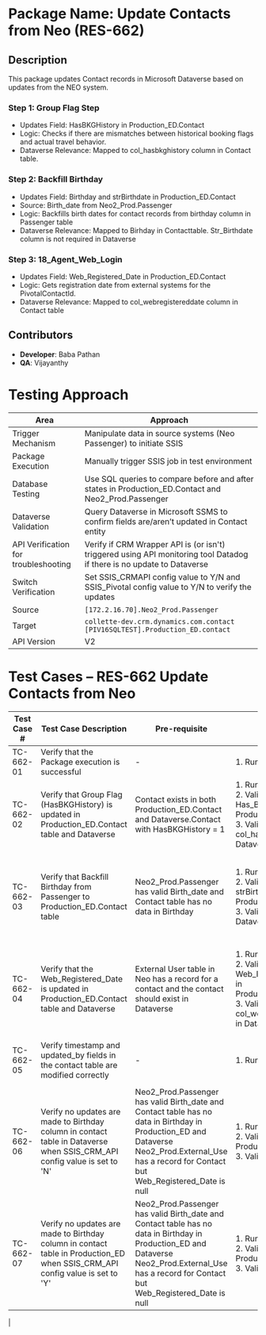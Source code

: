# Package Name: Update Contacts from Neo (RES-662)
## Description 
This package updates Contact records in Microsoft Dataverse based on updates from the NEO system.
### Step 1: Group Flag Step
- Updates Field: HasBKGHistory in Production_ED.Contact
- Logic: Checks if there are mismatches between historical booking flags and actual travel behavior.
- Dataverse Relevance:  Mapped to col_hasbkghistory column in Contact table.
### Step 2: Backfill Birthday
- Updates Field: Birthday and strBirthdate in Production_ED.Contact
- Source: Birth_date from Neo2_Prod.Passenger
- Logic: Backfills birth dates for contact records from birthday column in Passenger table 
- Dataverse Relevance:  Mapped to Birhday in Contacttable. Str_Birthdate column is not required in Dataverse
### Step 3: 18_Agent_Web_Login
- Updates Field: Web_Registered_Date in Production_ED.Contact
- Logic: Gets registration date from external systems for the PivotalContactId.
- Dataverse Relevance: Mapped to col_webregistereddate column in Contact table
## Contributors

- **Developer**: Baba Pathan  
- **QA**: Vijayanthy

# Testing Approach 

| **Area**                          | **Approach**                                                                                                                                     |
|----------------------------------|-----------------------------------------------------------------------------------------------------------------------|
| Trigger Mechanism                | Manipulate data in source systems (Neo Passenger) to initiate SSIS                                                    |
| Package Execution                | Manually trigger SSIS job in test environment                                                                         |
| Database Testing                 | Use SQL queries to compare before and after states in Production_ED.Contact and Neo2_Prod.Passenger                   |
| Dataverse Validation             | Query Dataverse in Microsoft SSMS to confirm fields are/aren’t updated in Contact entity                              |
| API Verification for troubleshooting | Verify if CRM Wrapper API is (or isn't) triggered using API monitoring tool Datadog if there is no update to Dataverse                          |
| Switch Verification              | Set SSIS_CRMAPI config value to Y/N and SSIS_Pivotal config value to Y/N to verify the updates                                                  |
| Source                           | `[172.2.16.70].Neo2_Prod.Passenger`                                                                                                              |
| Target                           | `collette-dev.crm.dynamics.com.contact`<br>`[PIV16SQLTEST].Production_ED.contact`                                                              |
| API Version                      | V2         

# Test Cases – RES-662 Update Contacts from Neo

| **Test Case #** | **Test Case Description** | **Pre-requisite** | **Test Steps** | **Test Data** | **Expected Result** | **Actual Result** | **Status** | **Notes** |
|-----------------|---------------------------|--------------------|----------------|----------------|----------------------|-------------------|------------|-----------|
| TC-662-01   | Verify that the Package execution is successful | - | 1. Run SSIS package | - | Package should be executed successfully with no errors | Package execution is success | Pass | - |
| TC-662-02 | Verify that Group Flag (HasBKGHistory) is updated in Production_ED.Contact table and Dataverse | Contact exists in both Production_ED.Contact and Dataverse.Contact with HasBKGHistory = 1 | 1. Run package<br>2. Validate Has_Bkg_History in Production_ED.Contact<br>3. Validate col_hasbkgHistory in Dataverse.contact | `0x00000000000727DA` | Package updates Has_Bkg_History to 0 in Production_ED and Dataverse | Has_Bkg_History in Production_ED.Contact updated to 0, so is col_hasbkgHistory in Dataverse.contact | Pass | Execute query to update Has_Bkg_History of a contact to 1 |
| TC-662-03 | Verify that Backfill Birthday from Passenger to Production_ED.Contact table | Neo2_Prod.Passenger has valid Birth_date and Contact table has no data in Birthday | 1. Run package<br>2. Validate Birthday, strBirthdate in Production_ED.Contact<br>3. Validate Birthday in Dataverse | `0x020000000009D6` | Birthday in Production_ED.Contact and Birthday in Dataverse.Contact should be updated | Birthday in Production_ED.Contact is updated and Birthday field in Dataverse.Contact is updated | Pass | To verify this test case, a contact is picked which exists in both Dataverse and Pivotal Production with Birthday null. Add booking to the contact and modify Birthday in Passenger screen. |
| TC-662-04 | Verify that the Web_Registered_Date is updated in Production_ED.Contact table and Dataverse | External User table in Neo has a record for a contact and the contact should exist in Dataverse | 1. Run package<br>2. Validate Web_Registered_Date in Production_ED.Contact<br>3. Validate col_webregistereddate in Dataverse.contact | `0x010D90000000424`<br>`0x00000000006CFA06`<br>`0x0000000006CC18C`<br>`0x0000000006CD204` | Package updates Web_Registered_Date for the contact with the Neo2_Prod.External_Use t.create_date in Production_ED.Contact and col_webregistereddate in Dataverse.contact | Web_Registered_Date in Production_ED.Contact updated and so is col_webregistereddate in Dataverse.contact | Pass | col_webregistereddate updated in contact table for the four contact records |
| TC-662-05 | Verify timestamp and updated_by fields in the contact table are modified correctly | - | 1. Run SSIS package |  `0x00000000000727DA`<br>`0x020000000009D6`<br>`0x010D90000000424`<br>`0x00000000006CFA06`<br>`0x0000000006CC18C`<br>`0x0000000006CD204` | Updated records should reflect new timestamp and user | Updated records reflect new timestamp and user | Pass | - |
| TC-662-06 | Verify no updates are made to Birthday column in contact table in Dataverse when SSIS_CRM_API config value is set to 'N' | Neo2_Prod.Passenger has valid Birth_date and Contact table has no data in Birthday in Production_ED and Dataverse<br>Neo2_Prod.External_Use has a record for Contact but Web_Registered_Date is null | 1. Run package<br>2. Validate Production_ED.Contact<br>3. Validate Dataverse | - | Birthday and Web_Registered_Date columns in Production_ED.Contact table updated but no update to Birthday and col_webregistereddate columns in Dataverse.contact | As expected | Pass | - |
| TC-662-07 | Verify no updates are made to Birthday column in contact table in Production_ED when SSIS_CRM_API config value is set to 'Y' | Neo2_Prod.Passenger has valid Birth_date and Contact table has no data in Birthday in Production_ED and Dataverse<br>Neo2_Prod.External_Use has a record for Contact but Web_Registered_Date is null | 1. Run package<br>2. Validate Production_ED.Contact<br>3. Validate Dataverse | - | Birthday and Web_Registered_Date columns in Production_ED.Contact table not updated but col_webregistereddate in Dataverse.Contact was updated | Birthday in Production_ED is not updated<br>Birthday in Dynamics is updated | Pass | - |
|



